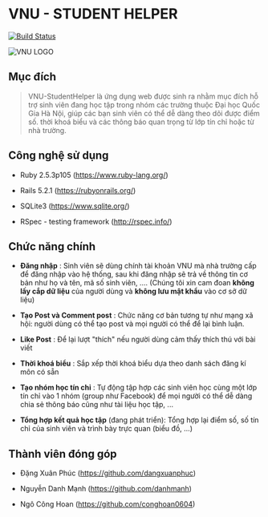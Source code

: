 # VNU - STUDENT HELPER
[![Build Status](https://travis-ci.org/danhmanh/se02-vnu-student.svg?branch=master)](https://travis-ci.org/danhmanh/se02-vnu-student)

![VNU LOGO](http://vacd.vn/upload/7980/20131010/Logo_vnu.PNG)

## Mục đích

> VNU-StudentHelper là ứng dụng web được sinh ra nhằm mục đích hỗ trợ sinh viên đang học tập trong nhóm các trường thuộc Đại học Quốc Gia Hà Nội, giúp các bạn sinh viên có thể dễ dàng theo dõi được điểm số. thời khoá biểu và các thông báo quan trọng từ lớp tín chỉ hoặc từ nhà trường.

## Công nghệ sử dụng

* Ruby 2.5.3p105 (https://www.ruby-lang.org/)

* Rails 5.2.1 (https://rubyonrails.org/)

* SQLite3 (https://www.sqlite.org/)

* RSpec - testing framework (http://rspec.info/)

## Chức năng chính

* __Đăng nhập__ : Sinh viên sẽ dùng chính tài khoản VNU mà nhà trường cấp để
đăng nhập vào hệ thống, sau khi đăng nhập sẽ trả về thông tin cơ bản như họ và tên,
mã số sinh viên, .... (Chúng tôi xin cam đoan __không lấy cắp dữ liệu__ của người dùng
và __không lưu mật khẩu__ vào cơ sở dữ liệu)

* __Tạo Post và Comment post__ : Chức năng cơ bản tương tự như mạng xã hội: người dùng
có thể tạo post và mọi người có thể để lại bình luận.

* __Like Post__ : Để lại lượt "thích" nếu người dùng cảm thấy thích thú với bài viết

* __Thời khoá biểu__ : Sắp xếp thời khoá biểu dựa theo danh sách
đăng kí môn có sẵn

* __Tạo nhóm học tín chỉ__ : Tự động tập hợp các sinh viên học cùng
một lớp tín chỉ vào 1 nhóm (group như Facebook) để mọi người có thể dễ dàng chia sẻ
thông báo cũng như tài liệu học tập, ...

* __Tổng hợp kết quả học tập__ (đang phát triển): Tổng hợp lại điểm số, số tín chỉ
của sinh viên và trình bày trực quan (biểu đồ, ...)


## Thành viên đóng góp

* Đặng Xuân Phúc (https://github.com/dangxuanphuc)

* Nguyễn Danh Mạnh (https://github.com/danhmanh)

* Ngô Công Hoan (https://github.com/conghoan0604)
